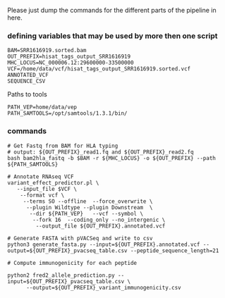 Please just dump the commands for the different parts of the pipeline in here.

### defining variables that may be used by more then one script

```
BAM=SRR1616919.sorted.bam
OUT_PREFIX=hisat_tags_output_SRR1616919
MHC_LOCUS=NC_000006.12:29600000-33500000
VCF=/home/data/vcf/hisat_tags_output_SRR1616919.sorted.vcf 
ANNOTATED_VCF
SEQUENCE_CSV
```

Paths to tools

```
PATH_VEP=home/data/vep
PATH_SAMTOOLS=/opt/samtools/1.3.1/bin/
```

### commands


```
# Get Fastq from BAM for HLA typing
# output: ${OUT_PREFIX}_read1.fq and ${OUT_PREFIX}_read2.fq
bash bam2hla_fastq -b $BAM -r ${MHC_LOCUS} -o ${OUT_PREFIX} --path ${PATH_SAMTOOLS} 

# Annotate RNAseq VCF
variant_effect_predictor.pl \
   --input_file $VCF \
    --format vcf \
     --terms SO --offline  --force_overwrite \
      --plugin Wildtype --plugin Downstream  \
       --dir ${PATH_VEP}   --vcf --symbol \
        --fork 16  --coding_only --no_intergenic \
         --output_file ${OUT_PREFIX}.annotated.vcf

# Generate FASTA with pVACSeq and write to csv
python3 generate_fasta.py --input=${OUT_PREFIX}.annotated.vcf --output=${OUT_PREFIX}_pvacseq_table.csv --peptide_sequence_length=21

# Compute immunogenicity for each peptide

python2 fred2_allele_prediction.py --input=${OUT_PREFIX}_pvacseq_table.csv \
      --output=${OUT_PREFIX}_variant_immunogenicity.csv
```
